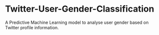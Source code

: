 # Twitter-User-Gender-Classification
A Predictive Machine Learning model to analyse user gender based on Twitter profile information.
